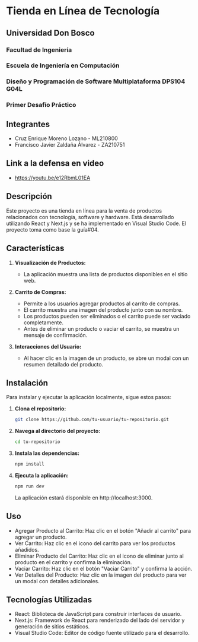 # Tienda en Línea de Tecnología

## Universidad Don Bosco
### Facultad de Ingeniería
### Escuela de Ingeniería en Computación
### Diseño y Programación de Software Multiplataforma DPS104 G04L


### Primer Desafío Práctico

## Integrantes
- Cruz Enrique Moreno Lozano - ML210800
- Francisco Javier Zaldaña Álvarez - ZA210751

## Link a la defensa en video
- https://youtu.be/e12RbmL01EA

## Descripción

Este proyecto es una tienda en línea para la venta de productos relacionados con tecnología, software y hardware. Está desarrollado utilizando React y Next.js y se ha implementado en Visual Studio Code. El proyecto toma como base la guía#04.

## Características

1. **Visualización de Productos:**
   - La aplicación muestra una lista de productos disponibles en el sitio web.

2. **Carrito de Compras:**
   - Permite a los usuarios agregar productos al carrito de compras.
   - El carrito muestra una imagen del producto junto con su nombre.
   - Los productos pueden ser eliminados o el carrito puede ser vaciado completamente.
   - Antes de eliminar un producto o vaciar el carrito, se muestra un mensaje de confirmación.

3. **Interacciones del Usuario:**
   - Al hacer clic en la imagen de un producto, se abre un modal con un resumen detallado del producto.

## Instalación

Para instalar y ejecutar la aplicación localmente, sigue estos pasos:

1. **Clona el repositorio:**
   ```bash
   git clone https://github.com/tu-usuario/tu-repositorio.git
   ```
2. **Navega al directorio del proyecto:**
   ```bash
   cd tu-repositorio
   ```
3. **Instala las dependencias:**
   ```bash
   npm install
   ```
3. **Ejecuta la aplicación:**
   ```bash
   npm run dev
   ```
   La aplicación estará disponible en http://localhost:3000.

## Uso
- Agregar Producto al Carrito: Haz clic en el botón "Añadir al carrito" para agregar un producto.
- Ver Carrito: Haz clic en el icono del carrito para ver los productos añadidos.
- Eliminar Producto del Carrito: Haz clic en el icono de eliminar junto al producto en el carrito y confirma la eliminación.
- Vaciar Carrito: Haz clic en el botón "Vaciar Carrito" y confirma la acción.
- Ver Detalles del Producto: Haz clic en la imagen del producto para ver un modal con detalles adicionales.

## Tecnologías Utilizadas
- React: Biblioteca de JavaScript para construir interfaces de usuario.
- Next.js: Framework de React para renderizado del lado del servidor y generación de sitios estáticos.
- Visual Studio Code: Editor de código fuente utilizado para el desarrollo.
